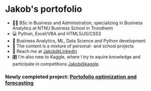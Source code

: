 

<h1> Jakob's portofolio </h1>
<ul>
  <li>👨‍🎓 BSc in Business and Administration, specializing in Business Analytics at NTNU Business School in Trondheim</li>
  <li>💻 Python, Excel/VBA and HTML5/JS/CSS3</li>
  <li>🧠 Business Analytics, ML, Data Science and Python development </li>
  <li>🎒 The content is a mixture of personal- and school projects</li>
  <li>🔗 Reach me at <a href='https://no.linkedin.com/in/jakob-lindstr%C3%B8m-b71111207'> Jakob@LinkedIn </a></li>
  <li> 🎛️ I'm also new to Kaggle, where I try to aquire knowledge and participate in competitions <a href='https://www.kaggle.com/jakoblindstroem'>Jakob@kaggle</a>.</li>
</ul>

<h3> Newly completed project: <a href='https://github.com/DataJakob/Personal-projects/blob/main/PortofolioOptimizationForecasting.ipynb'>Portofolio optimization and forecasting </a></h3>
